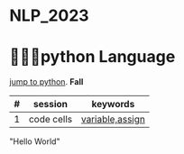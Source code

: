 # NLP_2023

# 🐎🏰🌺python Language
[ jump to python](https://wikidocs.net/book/1).
**Fall**

|#|session|keywords|
|:--:|:--:|:--:|
|1|code cells|[variable,assign](https://github.com/hyojinjin/NLP_2023/blob/main/1_CodeCells_Basic_.ipynb)

"Hello World"
